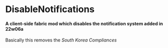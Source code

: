 # DisableNotifications
#### A client-side fabric mod which disables the notification system added in 22w06a

Basically this removes the *South Korea Compliances*
